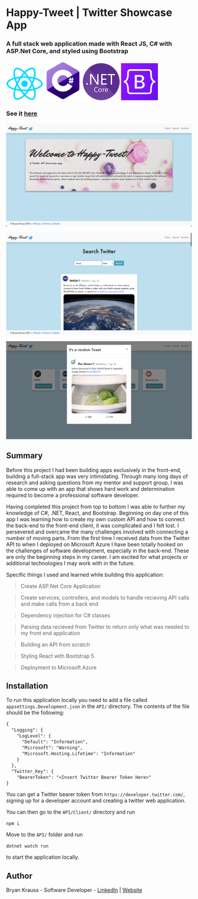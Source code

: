 # Happy-Tweet | Twitter Showcase App

### A full stack web application made with React JS, C# with ASP.Net Core, and styled using Bootstrap

![html](README_assets/React_Logo.png)
![csharp](README_assets/Csharp_Logo.png)
![dotnet](README_assets/NET_Core_Logo.png)
![css](README_assets/Bootstrap_Logo.png)

### See it [here](https://happy-tweet.azurewebsites.net/)

![Screenshot](README_assets/screenshot.png)

![Screenshot3](README_assets/screenshot1.png)

![Screenshot2](README_assets/screenshot2.png)

## Summary

Before this project I had been building apps exclusively in the front-end, building a full-stack app was
very intimidating. Through many long days of research and asking questions from my mentor and support group,
I was able to come up with an app that shows hard work and determination required to become a professional 
software developer.

Having completed this project from top to bottom I was able to further my knowledge of C#, .NET, React, and 
Bootstrap. Beginning on day one of this app I was learning how to create my own custom API and how to connect the back-end 
to the front-end client, it was complicated and I felt lost. I persevered and overcame the many challenges involved with connecting a number of moving parts. From the first time I received data from the Twitter API to when I deployed on Microsoft Azure I have been totally hooked on the challenges of software development, especially in the back-end. These are only the beginning steps in my career. I am excited for what projects or additional technologies I may work with in the future.

Specific things I used and learned while building this application:

> Create ASP.Net Core Application

> Create services, controllers, and models to handle recieving API calls and make calls from a back end

> Dependency injection for C# classes

> Parsing data recieved from Twitter to return only what was needed to my front end application

> Building an API from scratch

> Styling React with Bootstrap 5

> Deployment to Microsoft Azure

## Installation

To run this application locally you need to add a file called `appsettings.Development.json` in the `API/` directory. The contents of the file should be the following:

```
{
  "Logging": {
    "LogLevel": {
      "Default": "Information",
      "Microsoft": "Warning",
      "Microsoft.Hosting.Lifetime": "Information"
    }
  },
  "Twitter_Key": {
    "BearerToken": "<Insert Twitter Bearer Token Here>"
}

```

You can get a Twitter bearer token from `https://developer.twitter.com/`, signing up for a developer account and creating a twitter web application.

You can then go to the `API/Client/` directory and run

```
npm i
```

Move to the `API/` folder and run

```
dotnet watch run
```

to start the application locally.

## Author

Bryan Krauss - Software Developer - [LinkedIn](https://www.linkedin.com/in/bryan-krauss-556b3a200/) | [Website](https://bryankrauss.ca/)